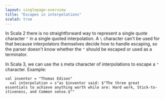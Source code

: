 ```yaml
---
layout: singlepage-overview
title: "Escapes in interpolations"
scala3: true
---
```


<!-- THIS FILE HAS BEEN GENERATED BY SCALADOC PREPROCESSOR.
    The whole process of generation the docs can be found under this README: https://github.com/lampepfl/dotty/blob/master/docs/README.md
    The source file can be found here https://github.com/lampepfl/dotty/edit/master/docs/docs/reference/changed-features/interpolation-escapes.md
    NOTE THAT ANY CHANGES TO THIS FILE WILL BE OVERRIDEN BY PREPROCESSOR.
-->

In Scala 2 there is no straightforward way to represent a single quote character `"` in a single quoted interpolation. A `\` character can't be used for that because interpolators themselves decide how to handle escaping, so the parser doesn't know whether the `"` should be escaped or used as a terminator.

In Scala 3, we can use the `$` meta character of interpolations to escape a `"` character. Example:

<div class="snippet" scala-snippet ><div class="buttons"></div><pre><code class="language-scala"><span id="0" class="" >val inventor = &quot;Thomas Edison&quot;
</span><span id="1" class="" >  val interpolation = s&quot;as $inventor said: $&quot;The three great essentials to achieve anything worth while are: Hard work, Stick-to-itiveness, and Common sense.$&quot;&quot;
</span></code></pre></div>
